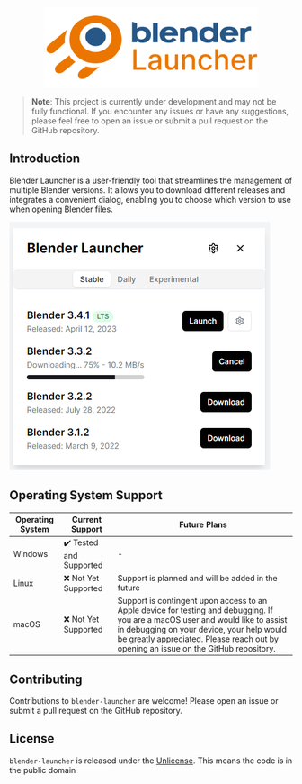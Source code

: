 <p align="center">
  <a>
    <img width="380" src="./docs/banner.svg" alt="logo">
  </a>
</p>

> **Note**: This project is currently under development and may not be fully functional. If you encounter any issues or have any suggestions, please feel free to open an issue or submit a pull request on the GitHub repository.

## Introduction

Blender Launcher is a user-friendly tool that streamlines the management of multiple Blender versions. It allows you to download different releases and integrates a convenient dialog, enabling you to choose which version to use when opening Blender files.

![Concept](./docs/concept.png)

## Operating System Support

| Operating System | Current Support | Future Plans |
| ---------------- | --------------- | ------------ |
| Windows          | ✔️ Tested and Supported | - |
| Linux            | ❌ Not Yet Supported | Support is planned and will be added in the future |
| macOS            | ❌ Not Yet Supported | Support is contingent upon access to an Apple device for testing and debugging. If you are a macOS user and would like to assist in debugging on your device, your help would be greatly appreciated. Please reach out by opening an issue on the GitHub repository. |

## Contributing

Contributions to `blender-launcher` are welcome! Please open an issue or submit a pull request on the GitHub repository.

## License

`blender-launcher` is released under the [Unlicense](LICENSE.md). This means the code is in the public domain
